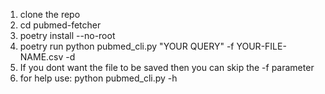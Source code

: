 1. clone the repo
2. cd pubmed-fetcher
3. poetry install --no-root
4. poetry run python pubmed_cli.py "YOUR QUERY" -f YOUR-FILE-NAME.csv -d
5. If you dont want the file to be saved then you can skip the -f parameter
6. for help use: python pubmed_cli.py -h    
